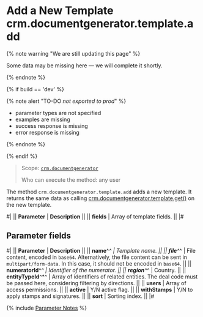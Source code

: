 # Add a New Template crm.documentgenerator.template.add

{% note warning "We are still updating this page" %}

Some data may be missing here — we will complete it shortly.

{% endnote %}

{% if build == 'dev' %}

{% note alert "TO-DO _not exported to prod_" %}

- parameter types are not specified
- examples are missing
- success response is missing
- error response is missing

{% endnote %}

{% endif %}

> Scope: [`crm.documentgenerator`](../../../scopes/permissions.md)
>
> Who can execute the method: any user

The method `crm.documentgenerator.template.add` adds a new template. It returns the same data as calling [crm.documentgenerator.template.get()](./crm-document-generator-template-get.md) on the new template.

#|
|| **Parameter** | **Description** ||
|| **fields** | Array of template fields. ||
|#

## Parameter fields

#|
|| **Parameter** | **Description** ||
|| **name**^*^ | Template name. ||
|| **file**^*^ | File content, encoded in `base64`. Alternatively, the file content can be sent in `multipart/form-data`. In this case, it should not be encoded in `base64`. ||
|| **numeratorId**^*^ | Identifier of the numerator. ||
|| **region**^*^ | Country. ||
|| **entityTypeId**^*^ | Array of identifiers of related entities. The deal code must be passed here, considering filtering by directions. ||
|| **users** | Array of access permissions. ||
|| **active** | Y/N active flag. ||
|| **withStamps** | Y/N to apply stamps and signatures. ||
|| **sort** | Sorting index. ||
|#

{% include [Parameter Notes](../../../../_includes/required.md) %}
